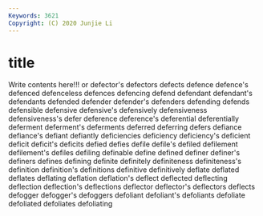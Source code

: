 ```yaml
---
Keywords: 3621
Copyright: (C) 2020 Junjie Li
---
```


# title

Write contents here!!!
or 
defector's 
defectors 
defects
defence 
defence's 
defenced 
defenceless 
defences 
defencing 
defend 
defendant 
defendant's 
defendants
defended 
defender 
defender's 
defenders 
defending 
defends 
defensible 
defensive 
defensive's 
defensively
defensiveness 
defensiveness's 
defer 
deference 
deference's 
deferential 
deferentially 
deferment 
deferment's 
deferments
deferred 
deferring 
defers 
defiance 
defiance's 
defiant 
defiantly 
deficiencies 
deficiency 
deficiency's
deficient 
deficit 
deficit's 
deficits 
defied 
defies 
defile 
defile's 
defiled 
defilement
defilement's 
defiles 
defiling 
definable 
define 
defined 
definer 
definer's 
definers 
defines
defining 
definite 
definitely 
definiteness 
definiteness's 
definition 
definition's 
definitions 
definitive 
definitively
deflate 
deflated 
deflates 
deflating 
deflation 
deflation's 
deflect 
deflected 
deflecting 
deflection
deflection's 
deflections 
deflector 
deflector's 
deflectors 
deflects 
defogger 
defogger's 
defoggers 
defoliant
defoliant's 
defoliants 
defoliate 
defoliated 
defoliates 
defoliating 
